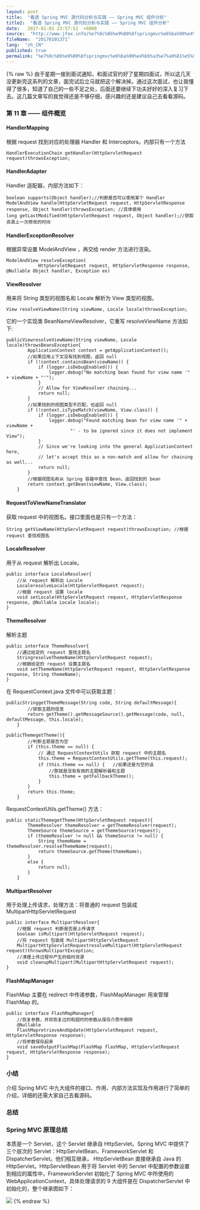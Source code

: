 ```yaml
---
layout: post
title:  "看透 Spring MVC 源代码分析与实践 —— Spring MVC 组件分析"
title2:  "看透 Spring MVC 源代码分析与实践 —— Spring MVC 组件分析"
date:   2017-01-01 23:57:51  +0800
source:  "http://www.jfox.info/%e7%9c%8b%e9%80%8fspringmvc%e6%ba%90%e4%bb%a3%e7%a0%81%e5%88%86%e6%9e%90%e4%b8%8e%e5%ae%9e%e8%b7%b5springmvc%e7%bb%84%e4%bb%b6%e5%88%86%e6%9e%90.html"
fileName:  "20170101371"
lang:  "zh_CN"
published: true
permalink: "%e7%9c%8b%e9%80%8fspringmvc%e6%ba%90%e4%bb%a3%e7%a0%81%e5%88%86%e6%9e%90%e4%b8%8e%e5%ae%9e%e8%b7%b5springmvc%e7%bb%84%e4%bb%b6%e5%88%86%e6%9e%90.html"
---
```

{% raw %}
由于星期一接到面试通知，和面试官约好了星期四面试，所以这几天没更新完这系列的文章，面完试后立马就把这个解决掉。通过这次面试，也让我懂得了很多，知道了自己的一些不足之处，后面还要继续下功夫好好的深入复习下去。这几篇文章写的我觉得还是不够仔细，感兴趣的还是建议自己去看看源码。

### 第 11 章 —— 组件概览 

#### HandlerMapping

根据 request 找到对应的处理器 Handler 和 Interceptors。内部只有一个方法 

    HandlerExecutionChain getHandler(HttpServletRequest request)throwsException;
    

#### HandlerAdapter

Handler 适配器，内部方法如下：

    boolean supports(Object handler);//判断是否可以使用某个 Handler
    ModelAndView handle(HttpServletRequest request, HttpServletResponse response, Object handler)throwsException; //具体使用
    long getLastModified(HttpServletRequest request, Object handler);//获取资源上一次修改的时间
    

#### HandlerExceptionResolver

根据异常设置 ModelAndView ，再交给 render 方法进行渲染。

    ModelAndView resolveException(
    			HttpServletRequest request, HttpServletResponse response, @Nullable Object handler, Exception ex)
    

#### ViewResolver

用来将 String 类型的视图名和 Locale 解析为 View 类型的视图。

    View resolveViewName(String viewName, Locale locale)throwsException;
    

它的一个实现类 BeanNameViewResolver，它重写 resolveViewName 方法如下:

    publicViewresolveViewName(String viewName, Locale locale)throwsBeansException{
    		ApplicationContext context = getApplicationContext();
    		//如果应用上下文没有找到视图，返回 null
    		if (!context.containsBean(viewName)) {
    			if (logger.isDebugEnabled()) {
    				logger.debug("No matching bean found for view name '" + viewName + "'");
    			}
    			// Allow for ViewResolver chaining...
    			return null;
    		}
    		//如果找到的视图类型不匹配，也返回 null
    		if (!context.isTypeMatch(viewName, View.class)) {
    			if (logger.isDebugEnabled()) {
    				logger.debug("Found matching bean for view name '" + viewName +
    						"' - to be ignored since it does not implement View");
    			}
    			// Since we're looking into the general ApplicationContext here,
    			// let's accept this as a non-match and allow for chaining as well...
    			return null;
    		}
    		//根据视图名称从 Spring 容器中查找 Bean，返回找到的 bean
    		return context.getBean(viewName, View.class);
    	}
    

#### RequestToViewNameTranslator

获取 request 中的视图名。接口里面也是只有一个方法：

    String getViewName(HttpServletRequest request)throwsException; //根据 request 查找视图名
    

#### LocaleResolver

用于从 request 解析出 Locale。

    public interface LocaleResolver{
      	//从 request 解析出 Locale
    	LocaleresolveLocale(HttpServletRequest request);
      	//根据 request 设置 locale
    	void setLocale(HttpServletRequest request, HttpServletResponse response, @Nullable Locale locale);
    }
    

#### ThemeResolver

解析主题

    public interface ThemeResolver{
    	//通过给定的 request 查找主题名
    	StringresolveThemeName(HttpServletRequest request);
    	//根据给定的 request 设置主题名
    	void setThemeName(HttpServletRequest request, HttpServletResponse response, String themeName);
    }
    

在 RequestContext.java 文件中可以获取主题：

    publicStringgetThemeMessage(String code, String defaultMessage){
    		//获取主题的信息
    		return getTheme().getMessageSource().getMessage(code, null, defaultMessage, this.locale);
    	}
    
    publicThemegetTheme(){
    		//判断主题是否为空
    		if (this.theme == null) {
    			// 通过 RequestContextUtils 获取 request 中的主题名
    			this.theme = RequestContextUtils.getTheme(this.request);
    			if (this.theme == null) {	//如果还是为空的话
    				//那就是没有有效的主题解析器和主题
    				this.theme = getFallbackTheme();
    			}
    		}
    		return this.theme;
    	}
    

RequestContextUtils.getTheme() 方法：

    public staticThemegetTheme(HttpServletRequest request){
    		ThemeResolver themeResolver = getThemeResolver(request);
    		ThemeSource themeSource = getThemeSource(request);
    		if (themeResolver != null && themeSource != null) {
    			String themeName = themeResolver.resolveThemeName(request);
    			return themeSource.getTheme(themeName);
    		}
    		else {
    			return null;
    		}
    	}
    

#### MultipartResolver

用于处理上传请求，处理方法：将普通的 request 包装成 MultipartHttpServletRequest

    public interface MultipartResolver{
    	//根据 request 判断是否是上传请求
    	boolean isMultipart(HttpServletRequest request);
    	//将 request 包装成 MultipartHttpServletRequest
    	MultipartHttpServletRequestresolveMultipart(HttpServletRequest request)throwsMultipartException;
    	//清理上传过程中产生的临时资源
    	void cleanupMultipart(MultipartHttpServletRequest request);
    }
    

#### FlashMapManager

FlashMap 主要在 redirect 中传递参数，FlashMapManager 用来管理 FlashMap 的。

    public interface FlashMapManager{
    	//恢复参数，并将恢复过的和超时的参数从保存介质中删除
    	@Nullable
    	FlashMapretrieveAndUpdate(HttpServletRequest request, HttpServletResponse response);
    	//将参数保存起来
    	void saveOutputFlashMap(FlashMap flashMap, HttpServletRequest request, HttpServletResponse response);
    }
    

### 小结 

介绍 Spring MVC 中九大组件的接口、作用、内部方法实现及作用进行了简单的介绍，详细的还需大家自己去看源码。

### 总结 

### Spring MVC 原理总结 

本质是一个 Servlet，这个 Servlet 继承自 HttpServlet。Spring MVC 中提供了三个层次的 Servlet：HttpServletBean、FrameworkServlet 和 DispatcherServlet。他们相互继承， HttpServletBean 直接继承自 Java 的 HttpServlet。HttpServletBean 用于将 Servlet 中的 Servlet 中配置的参数设置到相应的属性中，FrameworkServlet 初始化了 Spring MVC 中所使用的 WebApplicationContext，具体处理请求的 9 大组件是在 DispatcherServlet 中初始化的，整个继承图如下：

![](/wp-content/uploads/2017/07/1500647391.png)
{% endraw %}
